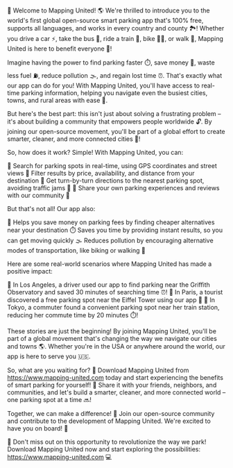 🎉 Welcome to Mapping United! 🌎 We're thrilled to introduce you to the world's first global open-source smart parking app that's 100% free, supports all languages, and works in every country and county 🏞️! Whether you drive a car ⚡️, take the bus 🚌, ride a train 🚂, bike 🚴‍♀️, or walk 👣, Mapping United is here to benefit everyone 🌈!

Imagine having the power to find parking faster ⏱️, save money 💸, waste less fuel ⛽️, reduce pollution 🌫️, and regain lost time ⏰. That's exactly what our app can do for you! With Mapping United, you'll have access to real-time parking information, helping you navigate even the busiest cities, towns, and rural areas with ease 📍.

But here's the best part: this isn't just about solving a frustrating problem – it's about building a community that empowers people worldwide 🔓. By joining our open-source movement, you'll be part of a global effort to create smarter, cleaner, and more connected cities 🌆!

So, how does it work? Simple! With Mapping United, you can:

🔹 Search for parking spots in real-time, using GPS coordinates and street views
🔹 Filter results by price, availability, and distance from your destination
🔹 Get turn-by-turn directions to the nearest parking spot, avoiding traffic jams 🚗
🔹 Share your own parking experiences and reviews with our community 🤝

But that's not all! Our app also:

💸 Helps you save money on parking fees by finding cheaper alternatives near your destination
⏱️ Saves you time by providing instant results, so you can get moving quickly
🌫️ Reduces pollution by encouraging alternative modes of transportation, like biking or walking 👣

Here are some real-world scenarios where Mapping United has made a positive impact:

🚗 In Los Angeles, a driver used our app to find parking near the Griffith Observatory and saved 30 minutes of searching time ⏰!
🚌 In Paris, a tourist discovered a free parking spot near the Eiffel Tower using our app 🌃
🚂 In Tokyo, a commuter found a convenient parking spot near her train station, reducing her commute time by 20 minutes ⏱️!

These stories are just the beginning! By joining Mapping United, you'll be part of a global movement that's changing the way we navigate our cities and towns 🌎. Whether you're in the USA or anywhere around the world, our app is here to serve you 🇺🇸.

So, what are you waiting for? 🤔 Download Mapping United from https://www.mapping-united.com today and start experiencing the benefits of smart parking for yourself! 📲 Share it with your friends, neighbors, and communities, and let's build a smarter, cleaner, and more connected world – one parking spot at a time 🔜!

Together, we can make a difference! 💪 Join our open-source community and contribute to the development of Mapping United. We're excited to have you on board! 🚀

🎉 Don't miss out on this opportunity to revolutionize the way we park! Download Mapping United now and start exploring the possibilities: https://www.mapping-united.com 💻